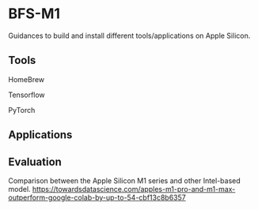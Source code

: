 # BFS-M1
Guidances to build and install different tools/applications on Apple Silicon.

## Tools

HomeBrew

Tensorflow

PyTorch

## Applications

## Evaluation
Comparison between the Apple Silicon M1 series and other Intel-based model.
https://towardsdatascience.com/apples-m1-pro-and-m1-max-outperform-google-colab-by-up-to-54-cbf13c8b6357
